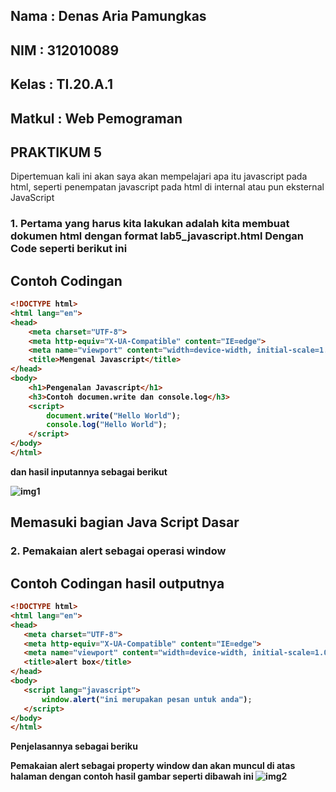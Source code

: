 ## Nama     : Denas Aria Pamungkas
## NIM      : 312010089
## Kelas    : TI.20.A.1
## Matkul   : Web Pemograman
## PRAKTIKUM 5

Dipertemuan kali ini akan saya akan mempelajari apa itu javascript pada html, seperti penempatan javascript pada html di internal atau pun eksternal JavaScript

### 1. Pertama yang harus kita lakukan adalah kita membuat dokumen html dengan format lab5_javascript.html Dengan Code seperti berikut ini <b>

## Contoh Codingan
```html
<!DOCTYPE html>
<html lang="en">
<head>
    <meta charset="UTF-8">
    <meta http-equiv="X-UA-Compatible" content="IE=edge">
    <meta name="viewport" content="width=device-width, initial-scale=1.0">
    <title>Mengenal Javascript</title>
</head>
<body>
    <h1>Pengenalan Javascript</h1>
    <h3>Contoh documen.write dan console.log</h3>
    <script>
        document.write("Hello World");
        console.log("Hello World");
    </script>
</body>
</html>
```
dan hasil inputannya sebagai berikut

![img1](https://user-images.githubusercontent.com/101621068/162908166-c0a18184-0724-44bd-bea6-eb4c4ee61e1d.png)

## Memasuki bagian Java Script Dasar

### 2. Pemakaian alert sebagai operasi window <b>

## Contoh Codingan hasil outputnya
```html
<!DOCTYPE html>
<html lang="en">
<head>
   <meta charset="UTF-8">
   <meta http-equiv="X-UA-Compatible" content="IE=edge">
   <meta name="viewport" content="width=device-width, initial-scale=1.0">
   <title>alert box</title>
</head>
<body>
   <script lang="javascript">
       window.alert("ini merupakan pesan untuk anda");
   </script>
</body>
</html>
```
Penjelasannya sebagai beriku

Pemakaian alert sebagai property window dan akan muncul di atas halaman dengan contoh hasil gambar seperti dibawah ini
![img2](https://user-images.githubusercontent.com/101621068/162909126-1f60372e-9452-45fd-84b0-046a96b02bd2.png)

